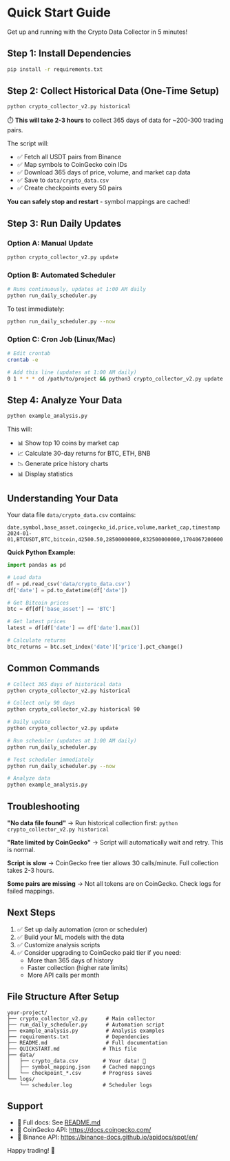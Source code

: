 # Quick Start Guide

Get up and running with the Crypto Data Collector in 5 minutes!

## Step 1: Install Dependencies

```bash
pip install -r requirements.txt
```

## Step 2: Collect Historical Data (One-Time Setup)

```bash
python crypto_collector_v2.py historical
```

⏱️ **This will take 2-3 hours** to collect 365 days of data for ~200-300 trading pairs.

The script will:
- ✅ Fetch all USDT pairs from Binance
- ✅ Map symbols to CoinGecko coin IDs
- ✅ Download 365 days of price, volume, and market cap data
- ✅ Save to `data/crypto_data.csv`
- ✅ Create checkpoints every 50 pairs

**You can safely stop and restart** - symbol mappings are cached!

## Step 3: Run Daily Updates

### Option A: Manual Update
```bash
python crypto_collector_v2.py update
```

### Option B: Automated Scheduler
```bash
# Runs continuously, updates at 1:00 AM daily
python run_daily_scheduler.py
```

To test immediately:
```bash
python run_daily_scheduler.py --now
```

### Option C: Cron Job (Linux/Mac)
```bash
# Edit crontab
crontab -e

# Add this line (updates at 1:00 AM daily)
0 1 * * * cd /path/to/project && python3 crypto_collector_v2.py update
```

## Step 4: Analyze Your Data

```bash
python example_analysis.py
```

This will:
- 📊 Show top 10 coins by market cap
- 📈 Calculate 30-day returns for BTC, ETH, BNB
- 📉 Generate price history charts
- 📊 Display statistics

## Understanding Your Data

Your data file `data/crypto_data.csv` contains:

```csv
date,symbol,base_asset,coingecko_id,price,volume,market_cap,timestamp
2024-01-01,BTCUSDT,BTC,bitcoin,42500.50,28500000000,832500000000,1704067200000
```

**Quick Python Example:**
```python
import pandas as pd

# Load data
df = pd.read_csv('data/crypto_data.csv')
df['date'] = pd.to_datetime(df['date'])

# Get Bitcoin prices
btc = df[df['base_asset'] == 'BTC']

# Get latest prices
latest = df[df['date'] == df['date'].max()]

# Calculate returns
btc_returns = btc.set_index('date')['price'].pct_change()
```

## Common Commands

```bash
# Collect 365 days of historical data
python crypto_collector_v2.py historical

# Collect only 90 days
python crypto_collector_v2.py historical 90

# Daily update
python crypto_collector_v2.py update

# Run scheduler (updates at 1:00 AM daily)
python run_daily_scheduler.py

# Test scheduler immediately
python run_daily_scheduler.py --now

# Analyze data
python example_analysis.py
```

## Troubleshooting

**"No data file found"**
→ Run historical collection first: `python crypto_collector_v2.py historical`

**"Rate limited by CoinGecko"**
→ Script will automatically wait and retry. This is normal.

**Script is slow**
→ CoinGecko free tier allows 30 calls/minute. Full collection takes 2-3 hours.

**Some pairs are missing**
→ Not all tokens are on CoinGecko. Check logs for failed mappings.

## Next Steps

1. ✅ Set up daily automation (cron or scheduler)
2. ✅ Build your ML models with the data
3. ✅ Customize analysis scripts
4. ✅ Consider upgrading to CoinGecko paid tier if you need:
   - More than 365 days of history
   - Faster collection (higher rate limits)
   - More API calls per month

## File Structure After Setup

```
your-project/
├── crypto_collector_v2.py      # Main collector
├── run_daily_scheduler.py      # Automation script
├── example_analysis.py         # Analysis examples
├── requirements.txt            # Dependencies
├── README.md                   # Full documentation
├── QUICKSTART.md              # This file
├── data/
│   ├── crypto_data.csv        # Your data! 🎉
│   ├── symbol_mapping.json    # Cached mappings
│   └── checkpoint_*.csv       # Progress saves
└── logs/
    └── scheduler.log          # Scheduler logs
```

## Support

- 📖 Full docs: See [README.md](README.md)
- 🔧 CoinGecko API: https://docs.coingecko.com/
- 🔧 Binance API: https://binance-docs.github.io/apidocs/spot/en/

Happy trading! 🚀
